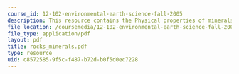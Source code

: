 ```yaml
---
course_id: 12-102-environmental-earth-science-fall-2005
description: This resource contains the Physical properties of minerals and rocks.
file_location: /coursemedia/12-102-environmental-earth-science-fall-2005/c85725859f5cf487b72db0f5d0ec7228_rocks_minerals.pdf
file_type: application/pdf
layout: pdf
title: rocks_minerals.pdf
type: resource
uid: c8572585-9f5c-f487-b72d-b0f5d0ec7228
---
```


